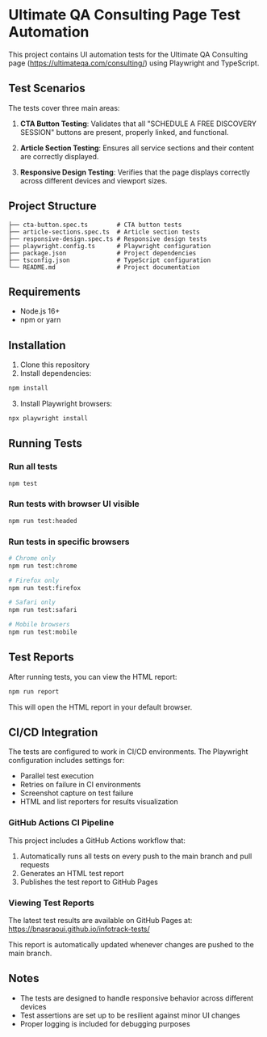# Ultimate QA Consulting Page Test Automation

This project contains UI automation tests for the Ultimate QA Consulting page (https://ultimateqa.com/consulting/) using Playwright and TypeScript.

## Test Scenarios

The tests cover three main areas:

1. **CTA Button Testing**: Validates that all "SCHEDULE A FREE DISCOVERY SESSION" buttons are present, properly linked, and functional.

2. **Article Section Testing**: Ensures all service sections and their content are correctly displayed.

3. **Responsive Design Testing**: Verifies that the page displays correctly across different devices and viewport sizes.

## Project Structure

```
├── cta-button.spec.ts        # CTA button tests
├── article-sections.spec.ts  # Article section tests
├── responsive-design.spec.ts # Responsive design tests
├── playwright.config.ts      # Playwright configuration
├── package.json              # Project dependencies
├── tsconfig.json             # TypeScript configuration
└── README.md                 # Project documentation
```

## Requirements

- Node.js 16+
- npm or yarn

## Installation

1. Clone this repository
2. Install dependencies:

```bash
npm install
```

3. Install Playwright browsers:

```bash
npx playwright install
```

## Running Tests

### Run all tests

```bash
npm test
```

### Run tests with browser UI visible

```bash
npm run test:headed
```

### Run tests in specific browsers

```bash
# Chrome only
npm run test:chrome

# Firefox only
npm run test:firefox

# Safari only
npm run test:safari

# Mobile browsers
npm run test:mobile
```

## Test Reports

After running tests, you can view the HTML report:

```bash
npm run report
```

This will open the HTML report in your default browser.

## CI/CD Integration

The tests are configured to work in CI/CD environments. The Playwright configuration includes settings for:

- Parallel test execution
- Retries on failure in CI environments
- Screenshot capture on test failure
- HTML and list reporters for results visualization

### GitHub Actions CI Pipeline

This project includes a GitHub Actions workflow that:

1. Automatically runs all tests on every push to the main branch and pull requests
2. Generates an HTML test report
3. Publishes the test report to GitHub Pages

### Viewing Test Reports

The latest test results are available on GitHub Pages at:
https://bnasraoui.github.io/infotrack-tests/

This report is automatically updated whenever changes are pushed to the main branch.

## Notes

- The tests are designed to handle responsive behavior across different devices
- Test assertions are set up to be resilient against minor UI changes
- Proper logging is included for debugging purposes 